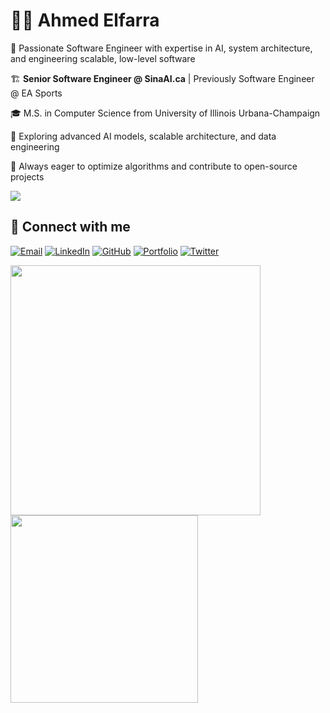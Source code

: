 # 👨‍💻 Ahmed Elfarra

🚀 Passionate Software Engineer with expertise in AI, system architecture, and engineering scalable, low-level software

🏗️ **Senior Software Engineer @ SinaAI.ca** | Previously Software Engineer @ EA Sports

🎓 M.S. in Computer Science from University of Illinois Urbana-Champaign

🔬 Exploring advanced AI models, scalable architecture, and data engineering

🎯 Always eager to optimize algorithms and contribute to open-source projects

![](https://komarev.com/ghpvc/?username=elfarradev&color=blue)

## 🔗 Connect with me

[![Email](https://img.shields.io/badge/Email-D14836?style=for-the-badge&logo=gmail&logoColor=white)](mailto:aelfarr2@gmail.com)
[![LinkedIn](https://img.shields.io/badge/LinkedIn-0077B5?style=for-the-badge&logo=linkedin&logoColor=white)](https://www.linkedin.com/in/AhmedElfarra)
[![GitHub](https://img.shields.io/badge/GitHub-100000?style=for-the-badge&logo=github&logoColor=white)](https://github.com/elfarradev)
[![Portfolio](https://img.shields.io/badge/Portfolio-00A98F?style=for-the-badge&logo=About.me&logoColor=white)](https://aelfarra.com)
[![Twitter](https://img.shields.io/badge/Twitter-1DA1F2?style=for-the-badge&logo=twitter&logoColor=white)](https://twitter.com/YourTwitterHandle)

<p float="left">
  <img src="https://github-readme-streak-stats.herokuapp.com/?user=elfarradev&theme=dark" width="400" />
  <img src="https://github-readme-stats.vercel.app/api/top-langs/?username=elfarradev&layout=compact&theme=dark" width="300" />
</p>
